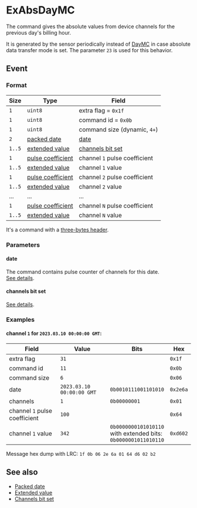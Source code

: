 # ExAbsDayMC

The command gives the absolute values from device channels for the previous day's billing hour.

It is generated by the sensor periodically instead of [DayMC](DayMC.md) in case absolute data transfer mode is set.
The parameter `23` is used for this behavior.


## Event

### Format

| Size   | Type                                                  | Field                                               |
| ------ | ----------------------------------------------------- | --------------------------------------------------- |
| `1`    | `uint8`                                               | extra flag = `0x1f`                                 |
| `1`    | `uint8`                                               | command id = `0x0b`                                 |
| `1`    | `uint8`                                               | command size (dynamic, `4+`)                        |
| `2`    | [packed date](../../types.md#packed-date)             | [date](#date)                                       |
| `1..5` | [extended value](../../types.md#extended-value)       | [channels bit set](../../types.md#channels-bit-set) |
| `1`    | [pulse coefficient](../../types.md#pulse-coefficient) | channel `1` pulse coefficient                       |
| `1..5` | [extended value](../../types.md#extended-value)       | channel `1` value                                   |
| `1`    | [pulse coefficient](../../types.md#pulse-coefficient) | channel `2` pulse coefficient                       |
| `1..5` | [extended value](../../types.md#extended-value)       | channel `2` value                                   |
| ...    | ...                                                   | ...                                                 |
| `1`    | [pulse coefficient](../../types.md#pulse-coefficient) | channel `N` pulse coefficient                       |
| `1..5` | [extended value](../../types.md#extended-value)       | channel `N` value                                   |

It's a command with a [three-bytes header](../../message.md#command-with-a-three-bytes-header).

### Parameters

#### **date**

The command contains pulse counter of channels for this date.
<br/>
[See details](../../types.md#packed-date).

#### **channels bit set**

[See details](../../types.md#channels-bit-set).

### Examples

#### channel `1` for `2023.03.10 00:00:00 GMT`:

| Field                         | Value                     | Bits                                                                      | Hex      |
| ----------------------------- | ------------------------- | ------------------------------------------------------------------------- | -------- |
| extra flag                    | `31`                      |                                                                           | `0x1f`   |
| command id                    | `11`                      |                                                                           | `0x0b`   |
| command size                  | `6`                       |                                                                           | `0x06`   |
| date                          | `2023.03.10 00:00:00 GMT` | `0b0010111001101010`                                                      | `0x2e6a` |
| channels                      | `1`                       | `0b00000001`                                                              | `0x01`   |
| channel `1` pulse coefficient | `100`                     |                                                                           | `0x64`   |
| channel `1` value             | `342`                     | `0b0000000101010110` <br/> with extended bits: <br/> `0b0000001011010110` | `0xd602` |

Message hex dump with LRC: `1f 0b 06 2e 6a 01 64 d6 02 b2`


## See also

* [Packed date](../../types.md#packed-date)
* [Extended value](../../types.md#extended-value)
* [Channels bit set](../../types.md#channels-bit-set)
